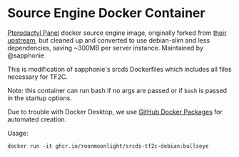 # Source Engine Docker Container
[Pterodactyl Panel](https://pterodactyl.io/) docker source engine image, originally forked from [their upstream](https://github.com/parkervcp/images/tree/ubuntu/source), but cleaned up and converted to use debian-slim and less dependencies, saving ~300MB per server instance. Maintained by @sapphonie

This is modification of sapphonie's srcds Dockerfiles which includes all files necessary for TF2C.

Note: this container can run bash if no args are passed or if `bash` is passed in the startup options.

Due to trouble with Docker Desktop, we use [GitHub Docker Packages](https://github.com/features/packages) for automated creation.

Usage:

```
docker run -it ghcr.io/roonmoonlight/srcds-tf2c-debian:bullseye
```